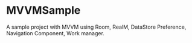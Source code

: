 # MVVMSample
A sample project with MVVM using Room, RealM, DataStore Preference, Navigation Component, Work manager.
